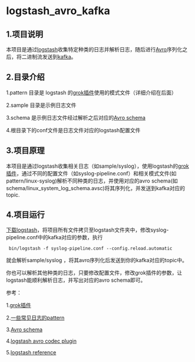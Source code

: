 # logstash\_avro\_kafka

## 1.项目说明
本项目是通过[logstash](https://www.elastic.co/cn/products/logstash)收集特定种类的日志并解析日志，随后进行[Avro](http://avro.apache.org/)序列化之后，将二进制流发送到[kafka](http://kafka.apache.org/)。

## 2.目录介绍
1.pattern 目录是 logstash 的[grok插件](https://www.elastic.co/guide/en/logstash/6.2/plugins-filters-grok.html#_getting_help_116)使用的模式文件（详细介绍在后面）

2.sample 目录是示例日志文件

3.schema 是示例日志文件经过解析之后对应的[Avro schema](https://avro.apache.org/docs/1.8.1/spec.html#schemas)

4.根目录下的conf文件是日志文件对应的logstash配置文件

## 3.项目原理
本项目是通过logstash收集相关日志（如sample/syslog），使用logstash的[grok插件](https://www.elastic.co/guide/en/logstash/6.2/plugins-filters-grok.html#_getting_help_116)，通过不同的配置文件（如syslog-pipeline.conf）和相关模式文件(如pattern/linux-syslog)解析不同种类的日志，并使用对应的avro schema(如schema/linux\_system\_log\_schema.avsc)将其序列化，并发送到kafka对应的topic.

## 4.项目运行
[下载logstash](https://www.elastic.co/cn/downloads/logstash)，将项目所有文件拷贝至logstash文件夹中，修改syslog-pipeline.conf中的kafka对应的参数，执行
```
 bin/logstash -f syslog-pipeline.conf --config.reload.automatic
 ```
 就会解析sample/syslog ，将其avro序列化后发送到你的kafka对应的topic中。
 
 你也可以解析其他种类的日志，只要修改配置文件，修改grok插件的参数，让logstash能顺利解析日志，并写出对应的avro schema即可。
 
 参考：
 
 1.[grok插件](https://www.elastic.co/guide/en/logstash/6.2/plugins-filters-grok.html#_getting_help_116)
 
 2.[一些常见日志的pattern](https://github.com/logstash-plugins/logstash-patterns-core/tree/master/patterns)
 
 3.[Avro schema](https://avro.apache.org/docs/1.8.1/spec.html#schemas)

4.[logstash avro codec plugin](https://www.elastic.co/guide/en/logstash/6.2/plugins-codecs-avro.html)

5.[logstash reference](https://www.elastic.co/guide/en/logstash/6.2/index.html)